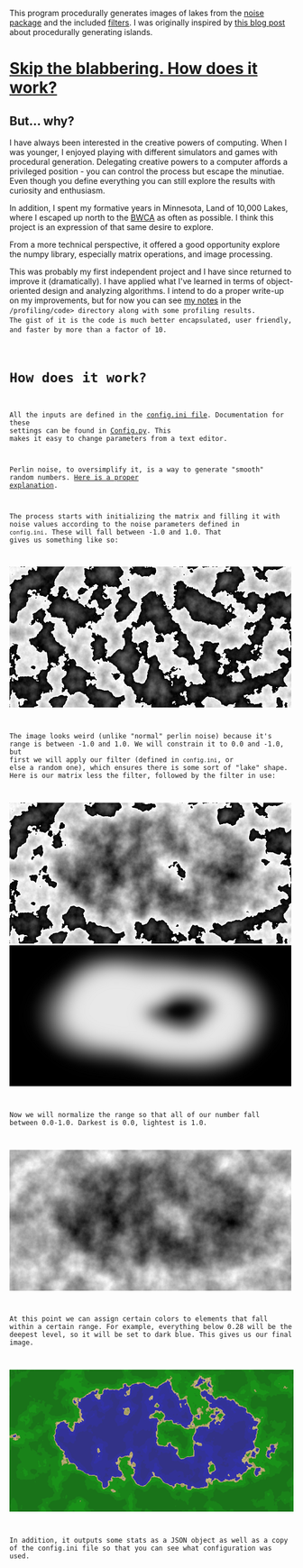 This program procedurally generates images of lakes from the [noise package](https://github.com/caseman/noise) and the included [filters](/filters). I was originally inspired by [this blog post](https://medium.com/@yvanscher/playing-with-perlin-noise-generating-realistic-archipelagos-b59f004d8401) about procedurally generating islands.

# [Skip the blabbering. How does it work?](#how-does-it-work)

## But... why?
I have always been interested in the creative powers of computing. When I was younger, I enjoyed playing with different simulators and games with procedural generation. Delegating creative powers to a computer affords a privileged position - you can control the process but escape the minutiae. Even though you define everything you can still explore the results with curiosity and enthusiasm.

In addition, I spent my formative years in Minnesota, Land of 10,000 Lakes, where I escaped up north to the [BWCA](https://bwca.com/) as often as possible. I think this project is an expression of that same desire to explore.

From a more technical perspective, it offered a good opportunity explore the numpy library, especially matrix operations, and image processing. 

This was probably my first independent project and I have since returned to improve it (dramatically). I have applied what I've learned in terms of object-oriented design and analyzing algorithms. I intend to do a proper write-up on my improvements, but for now you can see [my notes](/profiling/notes.txt) in the <code>/profiling/code> directory along with some profiling results. The gist of it is the code is much better encapsulated, user friendly, and faster by more than a factor of 10.

# How does it work?

All the inputs are defined in the [config.ini file](/src/config.ini). Documentation for these settings can be found in [Config.py](/src/Config.py). This makes it easy to change parameters from a text editor.

Perlin noise, to oversimplify it, is a way to generate "smooth" random numbers. [Here is a proper explanation](https://adrianb.io/2014/08/09/perlinnoise.html). 

The process starts with initializing the matrix and filling it with noise values according to the noise parameters defined in <code>config.ini</code>. These will fall between -1.0 and 1.0. That gives us something like so:

![noise-img](media/54089-noise.png)

The image looks weird (unlike "normal" perlin noise) because it's range is between -1.0 and 1.0. We will constrain it to 0.0 and -1.0, but first we will apply our filter (defined in <code>config.ini</code>, or else a random one), which ensures there is some sort of "lake" shape. Here is our matrix less the filter, followed by the filter in use:

![filtered-img](media/54089-filtered.png) ![filtered](media/lake18-sm.png)

Now we will normalize the range so that all of our number fall between 0.0-1.0. Darkest is 0.0, lightest is 1.0.

![height-img](media/54089-height.png)

At this point we can assign certain colors to elements that fall within a certain range. For example, everything below 0.28 will be the deepest level, so it will be set to dark blue. This gives us our final image.

![lake-img](media/54089.png)

In addition, it outputs some stats as a JSON object as well as a copy of the config.ini file so that you can see what configuration was used.
